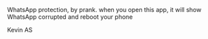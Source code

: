 WhatsApp protection, by prank. when you open this app, it will show WhatsApp corrupted and reboot your phone

Kevin AS
